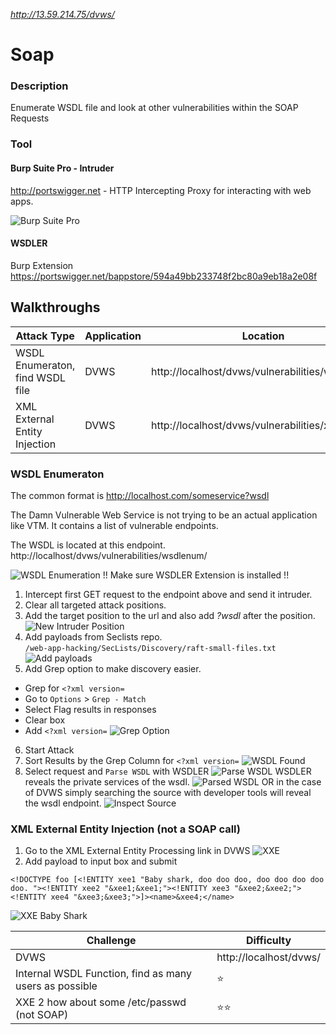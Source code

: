 *http://13.59.214.75/dvws/*

# Soap
### Description
Enumerate WSDL file and look at other vulnerabilities within the SOAP Requests
### Tool
#### Burp Suite Pro - Intruder
http://portswigger.net - HTTP Intercepting Proxy for interacting with web apps.

![Burp Suite Pro](https://github.com/justinlarson/Web-App-Hacking-Workshop/raw/master/img/burpsuite.png)

#### WSDLER
Burp Extension
https://portswigger.net/bappstore/594a49bb233748f2bc80a9eb18a2e08f

## Walkthroughs

| Attack Type | Application | Location | Tool |
| ---- | ---- | ---- | ---- |
| WSDL Enumeraton, find WSDL file | DVWS | http://localhost/dvws/vulnerabilities/wsdlenum/ |  intruder/WSDLER |
| XML External Entity Injection  | DVWS | http://localhost/dvws/vulnerabilities/xxe/ | intruder |
###  WSDL Enumeraton
The common format is http://localhost.com/someservice?wsdl

The Damn Vulnerable Web Service is not trying to be an actual application like VTM. It contains a list of vulnerable endpoints. 

The WSDL is located at this endpoint.  
http://localhost/dvws/vulnerabilities/wsdlenum/

![WSDL Enumeration](https://github.com/justinlarson/Web-App-Hacking-Workshop/raw/master/img/dvws-wsdl-enumeration.png)
!! Make sure WSDLER Extension is installed !!
1. Intercept first GET request to the endpoint above and send it intruder. 
2. Clear all targeted attack positions.
3. Add the target position to the url and also add _?wsdl_ after the position.
![New Intruder Position](https://github.com/justinlarson/Web-App-Hacking-Workshop/raw/master/img/dvws-new-intruder-position.png)
4. Add payloads from Seclists repo.   
`/web-app-hacking/SecLists/Discovery/raft-small-files.txt`
![Add payloads](https://github.com/justinlarson/Web-App-Hacking-Workshop/raw/master/img/dvws-load-list.png)
5. Add Grep option to make discovery easier. 
* Grep for `<?xml version=`
* Go to `Options` > `Grep - Match`
* Select Flag results in responses
* Clear box
* Add `<?xml version=`
![Grep Option](https://github.com/justinlarson/Web-App-Hacking-Workshop/raw/master/img/dvws-grep-xml.png)
6. Start Attack
7. Sort Results by the Grep Column for `<?xml version=`
![WSDL Found](https://github.com/justinlarson/Web-App-Hacking-Workshop/raw/master/img/dvws-wsdl-found.png)
8. Select request and `Parse WSDL` with WSDLER
![Parse WSDL](https://github.com/justinlarson/Web-App-Hacking-Workshop/raw/master/img/dvws-parse-wsdl.png)
WSDLER reveals the private services of the wsdl. 
![Parsed WSDL](https://github.com/justinlarson/Web-App-Hacking-Workshop/raw/master/img/dvws-parsed-wsdl.png)
OR in the case of DVWS simply searching the source with developer tools will reveal the wsdl endpoint. 
![Inspect Source](https://github.com/justinlarson/Web-App-Hacking-Workshop/raw/master/img/dvws-inspect-source.png)
 
### XML External Entity Injection (not a SOAP call)
1. Go to the XML External Entity Processing link in DVWS
![XXE](https://github.com/justinlarson/Web-App-Hacking-Workshop/raw/master/img/dvws-xml-injection.png)
2. Add payload to input box and submit
```
<!DOCTYPE foo [<!ENTITY xee1 "Baby shark, doo doo doo, doo doo doo doo doo. "><!ENTITY xee2 "&xee1;&xee1;"><!ENTITY xee3 "&xee2;&xee2;"><!ENTITY xee4 "&xee3;&xee3;">]><name>&xee4;</name>
```
![XXE Baby Shark](https://github.com/justinlarson/Web-App-Hacking-Workshop/raw/master/img/dvws-xml-baby-shark-doo-doo.png)

| Challenge | Difficulty |
| ----- | ----- |
| DVWS | http://localhost/dvws/ |
| Internal WSDL Function, find as many users as possible| :star: | 
| XXE 2 how about some /etc/passwd (not SOAP) | :star::star: |
